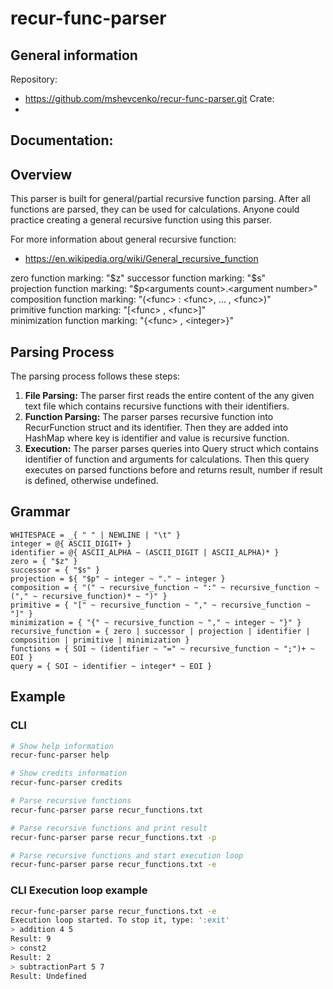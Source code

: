 # recur-func-parser

## General information

Repository:
 - https://github.com/mshevcenko/recur-func-parser.git
Crate:
 - 
Documentation:
 - 

## Overview

This parser is built for general/partial recursive function parsing.
After all functions are parsed, they can be used for calculations.
Anyone could practice creating a general recursive function using this parser.

For more information about general recursive function: 
 - https://en.wikipedia.org/wiki/General_recursive_function

zero function marking: "$z"  
successor function marking: "$s"  
projection function marking: "$p&lt;arguments count&gt;.&lt;argument number&gt;"  
composition function marking: "(&lt;func&gt; : &lt;func&gt;, ... , &lt;func&gt;)"  
primitive function marking: "[&lt;func&gt; , &lt;func&gt;]"  
minimization function marking: "{&lt;func&gt; , &lt;integer&gt;}"

## Parsing Process

The parsing process follows these steps:

1. **File Parsing:** The parser first reads the entire content of the any given text file which contains recursive functions with their identifiers.
2. **Function Parsing:** The parser parses recursive function into RecurFunction struct and its identifier. Then they are added into HashMap where key is identifier and value is recursive function.
3. **Execution:** The parser parses queries into Query struct which contains identifier of function and arguments for calculations. Then this query executes on parsed functions before and returns result, number if result is defined, otherwise undefined.

## Grammar

```pest
WHITESPACE = _{ " " | NEWLINE | "\t" }
integer = @{ ASCII_DIGIT+ }
identifier = @{ ASCII_ALPHA ~ (ASCII_DIGIT | ASCII_ALPHA)* }
zero = { "$z" }
successor = { "$s" }
projection = ${ "$p" ~ integer ~ "." ~ integer }
composition = { "(" ~ recursive_function ~ ":" ~ recursive_function ~ ("," ~ recursive_function)* ~ ")" }
primitive = { "[" ~ recursive_function ~ "," ~ recursive_function ~ "]" }
minimization = { "{" ~ recursive_function ~ "," ~ integer ~ "}" }
recursive_function = { zero | successor | projection | identifier | composition | primitive | minimization }
functions = { SOI ~ (identifier ~ "=" ~ recursive_function ~ ";")+ ~ EOI }
query = { SOI ~ identifier ~ integer* ~ EOI }
```

## Example

### CLI

```bash
# Show help information
recur-func-parser help

# Show credits information
recur-func-parser credits

# Parse recursive functions
recur-func-parser parse recur_functions.txt

# Parse recursive functions and print result
recur-func-parser parse recur_functions.txt -p

# Parse recursive functions and start execution loop
recur-func-parser parse recur_functions.txt -e
```

### CLI Execution loop example

```bash
recur-func-parser parse recur_functions.txt -e
Execution loop started. To stop it, type: ':exit'
> addition 4 5
Result: 9
> const2
Result: 2
> subtractionPart 5 7
Result: Undefined
```